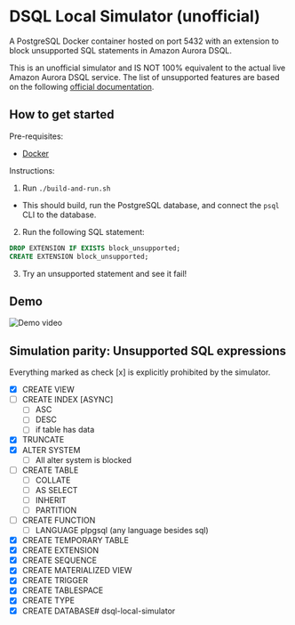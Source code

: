 # DSQL Local Simulator (**un**official)

A PostgreSQL Docker container hosted on port 5432 with an extension to block unsupported SQL statements in Amazon Aurora DSQL.

This is an unofficial simulator and IS NOT 100% equivalent to the actual live Amazon Aurora DSQL service. The list of unsupported features are based on the following [official documentation](https://docs.aws.amazon.com/aurora-dsql/latest/userguide/working-with-postgresql-compatibility-unsupported-features.html).

## How to get started

Pre-requisites:
- [Docker](https://docker.com)

Instructions:
1. Run `./build-and-run.sh`
  - This should build, run the PostgreSQL database, and connect the `psql` CLI to the database.
2. Run the following SQL statement:
```sql
DROP EXTENSION IF EXISTS block_unsupported;
CREATE EXTENSION block_unsupported;
```
3. Try an unsupported statement and see it fail!

## Demo

![Demo video](https://github.com/user-attachments/assets/848751ca-4a99-43da-b814-030fee5dcc2d)

## Simulation parity: Unsupported SQL expressions

Everything marked as check [x] is explicitly prohibited by the simulator.

- [x] CREATE VIEW
- [ ] CREATE INDEX [ASYNC]
  - [ ] ASC
  - [ ] DESC
  - [ ] if table has data
- [x] TRUNCATE
- [x] ALTER SYSTEM
  - [ ] All alter system is blocked
- [ ] CREATE TABLE
  - [ ] COLLATE
  - [ ] AS SELECT
  - [ ] INHERIT
  - [ ] PARTITION
- [ ] CREATE FUNCTION
  - [ ] LANGUAGE plpgsql (any language besides sql)
- [x] CREATE TEMPORARY TABLE
- [x] CREATE EXTENSION
- [x] CREATE SEQUENCE
- [x] CREATE MATERIALIZED VIEW
- [x] CREATE TRIGGER
- [x] CREATE TABLESPACE
- [x] CREATE TYPE
- [x] CREATE DATABASE# dsql-local-simulator
